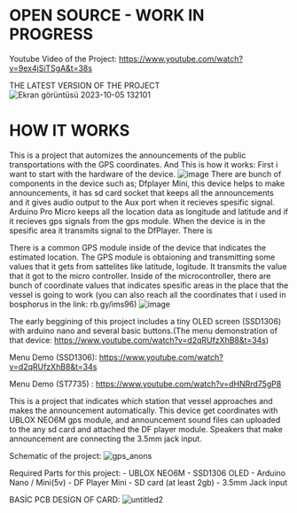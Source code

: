 # OPEN SOURCE - WORK IN PROGRESS
Youtube Video of the Project: https://www.youtube.com/watch?v=9ex4jSiTSgA&t=38s

THE LATEST VERSION OF THE PROJECT
![Ekran görüntüsü 2023-10-05 132101](https://github.com/bilalemregirit/Auto_Announcement_system/assets/60060887/8d35b672-1630-455d-8e45-37a65f3aa210)



# HOW IT WORKS

This is a project that automizes the announcements of the public transportations with the GPS coordinates. 
And This is how it works: First i want to start with the hardware of the device.
![image](https://github.com/bilalemregirit/Auto_Announcement/assets/60060887/eaf463e3-062e-45a4-a03c-ce7876c2a655)
There are bunch of components in the device such as; Dfplayer Mini, this device helps to make announcements, it has 
sd card socket that keeps all the announcements and it gives audio output to the Aux port when it recieves spesific 
signal. Arduino Pro Micro keeps all the location data as longitude and latitude and if it recieves gps signals from 
the gps module. When the device is in the spesific area it transmits signal to the DfPlayer. There is



There is a common GPS module inside of the device that indicates the estimated 
location. The GPS module is obtaioning and transmitting some values that it gets from sattelites like 
latitude, logitude. It transmits the value that it got to the micro controller. Inside of the microcontroller,
there are bunch of coordinate values that indicates spesific areas in the place that the vessel is going to work
(you can also reach all the coordinates that i used in bosphorus in the link: rb.gy/ims96)
![image](https://github.com/bilalemregirit/Auto_Announcement/assets/60060887/a27e065c-3d33-49e2-a315-e24402321df5)









The early beggining of this project includes a tiny OLED screen (SSD1306) with 
arduino nano and several basic buttons.(The menu demonstration of that device: 
https://www.youtube.com/watch?v=d2qRUfzXhB8&t=34s) 






















    
 Menu Demo (SSD1306): https://www.youtube.com/watch?v=d2qRUfzXhB8&t=34s
 
 Menu Demo (ST7735) : https://www.youtube.com/watch?v=dHNRrd75gP8
 
  This is a project that indicates which station that vessel approaches and makes the announcement automatically. This device get coordinates 
with UBLOX NEO6M gps module, and announcement sound files can uploaded to the any sd card and attached the DF player module. Speakers that make 
announcement are connecting the 3.5mm jack input.   

Schematic of the project:
![gps_anons](https://user-images.githubusercontent.com/60060887/175570052-f531bdab-98e3-444b-9662-8625886b9e28.png)

 Required Parts for this project:
      - UBLOX NEO6M
      - SSD1306 OLED
      - Arduino Nano / Mini(5v)
      - DF Player Mini
      - SD card (at least 2gb)
      - 3.5mm Jack input   
      
BASİC PCB DESİGN OF CARD:
![untitled2](https://user-images.githubusercontent.com/60060887/175928738-212f4597-2feb-4142-bfca-90d5eb1ed512.png)
